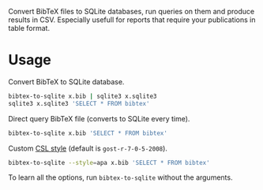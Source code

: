 Convert BibTeX files to SQLite databases, run queries on them and produce
results in CSV.  Especially usefull for reports that require your publications
in table format.

# Usage

Convert BibTeX to SQLite database.
```bash
bibtex-to-sqlite x.bib | sqlite3 x.sqlite3
sqlite3 x.sqlite3 'SELECT * FROM bibtex'
```

Direct query BibTeX file (converts to SQLite every time).
```bash
bibtex-to-sqlite x.bib 'SELECT * FROM bibtex'
```

Custom [CSL style](https://github.com/citation-style-language/styles)
(default is `gost-r-7-0-5-2008`).
```bash
bibtex-to-sqlite --style=apa x.bib 'SELECT * FROM bibtex'
```

To learn all the options, run `bibtex-to-sqlite` without the arguments.
